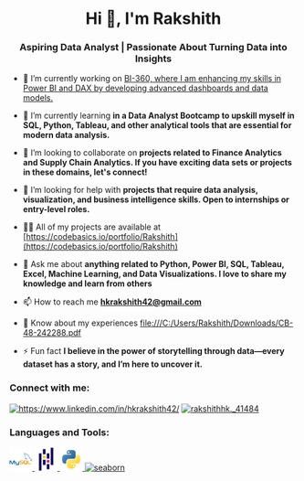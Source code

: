 <h1 align="center">Hi 👋, I'm Rakshith</h1>
<h3 align="center">Aspiring Data Analyst | Passionate About Turning Data into Insights</h3>

- 🔭 I’m currently working on [BI-360, where I am enhancing my skills in Power BI and DAX by developing advanced dashboards and data models.](https://app.powerbi.com/view?r=eyJrIjoiZGEwMGVjMzgtZWI0Zi00YzI5LTk2MWMtM2QxODA5YmU4NmY4IiwidCI6ImM2ZTU0OWIzLTVmNDUtNDAzMi1hYWU5LWQ0MjQ0ZGM1YjJjNCJ9)

- 🌱 I’m currently learning **in a Data Analyst Bootcamp to upskill myself in SQL, Python, Tableau, and other analytical tools that are essential for modern data analysis.**

- 👯 I’m looking to collaborate on **projects related to Finance Analytics and Supply Chain Analytics. If you have exciting data sets or projects in these domains, let's connect!**

- 🤝 I’m looking for help with **projects that require data analysis, visualization, and business intelligence skills. Open to internships or entry-level roles.**

- 👨‍💻 All of my projects are available at [https://codebasics.io/portfolio/Rakshith](https://codebasics.io/portfolio/Rakshith)

- 💬 Ask me about **anything related to Python, Power BI, SQL, Tableau, Excel, Machine Learning, and Data Visualizations. I love to share my knowledge and learn from others**

- 📫 How to reach me **hkrakshith42@gmail.com**

- 📄 Know about my experiences [file:///C:/Users/Rakshith/Downloads/CB-48-242288.pdf](file:///C:/Users/Rakshith/Downloads/CB-48-242288.pdf)

- ⚡ Fun fact **I believe in the power of storytelling through data—every dataset has a story, and I’m here to uncover it.**

<h3 align="left">Connect with me:</h3>
<p align="left">
<a href="https://linkedin.com/in/https://www.linkedin.com/in/hkrakshith42/" target="blank"><img align="center" src="https://raw.githubusercontent.com/rahuldkjain/github-profile-readme-generator/master/src/images/icons/Social/linked-in-alt.svg" alt="https://www.linkedin.com/in/hkrakshith42/" height="30" width="40" /></a>
<a href="https://discord.gg/rakshithhk._41484" target="blank"><img align="center" src="https://raw.githubusercontent.com/rahuldkjain/github-profile-readme-generator/master/src/images/icons/Social/discord.svg" alt="rakshithhk._41484" height="30" width="40" /></a>
</p>

<h3 align="left">Languages and Tools:</h3>
<p align="left"> <a href="https://www.mysql.com/" target="_blank" rel="noreferrer"> <img src="https://raw.githubusercontent.com/devicons/devicon/master/icons/mysql/mysql-original-wordmark.svg" alt="mysql" width="40" height="40"/> </a> <a href="https://pandas.pydata.org/" target="_blank" rel="noreferrer"> <img src="https://raw.githubusercontent.com/devicons/devicon/2ae2a900d2f041da66e950e4d48052658d850630/icons/pandas/pandas-original.svg" alt="pandas" width="40" height="40"/> </a> <a href="https://www.python.org" target="_blank" rel="noreferrer"> <img src="https://raw.githubusercontent.com/devicons/devicon/master/icons/python/python-original.svg" alt="python" width="40" height="40"/> </a> <a href="https://seaborn.pydata.org/" target="_blank" rel="noreferrer"> <img src="https://seaborn.pydata.org/_images/logo-mark-lightbg.svg" alt="seaborn" width="40" height="40"/> </a> </p>



